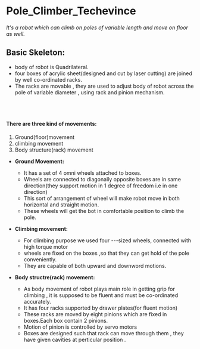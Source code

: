 # Pole_Climber_Techevince

<em>It's a robot which can climb on poles of variable length and move on floor as well.</em>

<h2>Basic Skeleton:</h2>
<ul>
<li>body of robot is Quadrilateral.</li>
<li>four boxes of acrylic sheet(designed and cut by laser cutting) are joined by well co-ordinated racks.</li>
<li>The racks are movable , they are used to adjust body of robot across the pole of variable diameter , using rack and pinion mechanism.</li>
</ul>
<br>
<br>


<h4>There are three kind of movements:</h4>

<ol>
  <li>Ground(floor)movement</li>
  <li>climbing movement</li>
  <li>Body structure(rack) movement</li>
</ol>

- **Ground Movement:**
   - It has a set of 4 omni wheels attached to boxes.
   - Wheels are connected to diagonally opposite boxes are in same direction(they support motion in 1 degree of freedom i.e in one direction)
   - This sort of arrangement of wheel will make robot move in both horizontal and straight motion.
   - These wheels will get the bot in comfortable position to climb the pole.

- **Climbing movement:**
   - For climbing purpose we used four ---sized wheels, connected with high torque motor
   - wheels are fixed on the boxes ,so that they can get hold of the pole conveniently.
   - They are capable of both upward and downword motions.

- **Body structre(rack) movement:**
   - As body movement of robot plays main role in getting grip for climbing , it is supposed to be fluent and must be co-ordinated accurately.
   - It has four racks supported by drawer plates(for fluent motion)
   - These racks are moved by eight pinions which are fixed in boxes.Each box contain 2 pinions.
   - Motion of pinion is controlled by servo motors
   - Boxes are designed such that rack can move through them , they have given cavities at perticular position .

